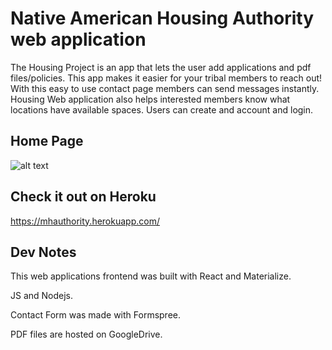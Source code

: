 Native American Housing Authority web application
======================
The Housing Project is an app that lets the user add applications and pdf files/policies. This app makes it easier for your tribal members to reach out! With this easy to use contact page members can send messages instantly. Housing Web application also helps interested members know what locations have available spaces. Users can create and account and login.

Home Page
-------------
![alt text](https://raw.githubusercontent.com/Silent9790/housing-project/src/pictures/home.png)

Check it out on Heroku
-------------
https://mhauthority.herokuapp.com/

Dev Notes
-------------
This web applications frontend was built with React and Materialize. 

JS and Nodejs.

Contact Form was made with Formspree.

PDF files are hosted on GoogleDrive.
